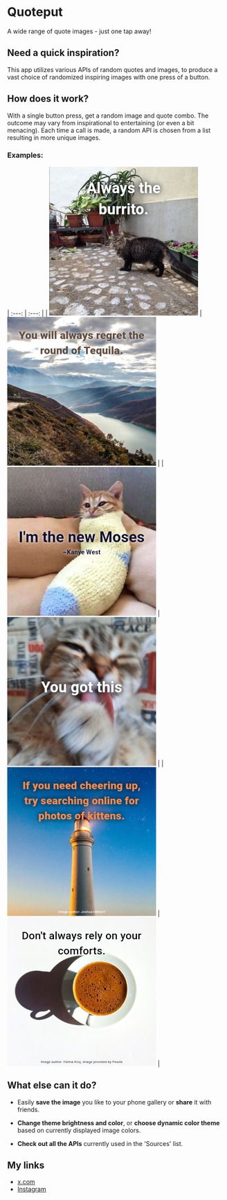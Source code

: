 # Quoteput

A wide range of quote images - just one tap away!

## Need a quick inspiration?

This app utilizes various APIs of random quotes and images, to produce a vast choice of randomized inspiring images with one press of a button.

## How does it work?

With a single button press, get a random image and quote combo.
The outcome may vary from inspirational to entertaining (or even a bit menacing).
Each time a call is made, a random API is chosen from a list resulting in more unique images.

### Examples:

| :---: | :---: |
| ![](https://github.com/marek-musial/random_quote_app/blob/dev-/README_assets/Quoteput_example_png_1.png 'Example-image-1') | ![](https://github.com/marek-musial/random_quote_app/blob/dev-/README_assets/Quoteput_example_png_2.png 'Example-image-2') |
| ![](https://github.com/marek-musial/random_quote_app/blob/dev-/README_assets/Quoteput_example_png_3.png 'Example-image-3') | ![](https://github.com/marek-musial/random_quote_app/blob/dev-/README_assets/Quoteput_example_png_4.png 'Example-image-4') |
| ![](https://github.com/marek-musial/random_quote_app/blob/dev-/README_assets/Quoteput_example_png_5.png 'Example-image-5') | ![](https://github.com/marek-musial/random_quote_app/blob/dev-/README_assets/Quoteput_example_png_6.png 'Example-image-6') |

## What else can it do?

- Easily **save the image** you like to your phone gallery or **share** it with friends.

- **Change theme brightness and color**, or **choose dynamic color theme** based on currently displayed image colors.

- **Check out all the APIs** currently used in the 'Sources' list.

## My links

- [x.com](https://x.com/MarekMusialDev)
- [Instagram](https://www.instagram.com/marek.musial.dev/)
